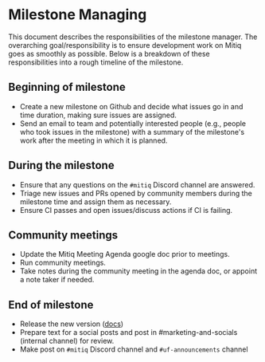 # Milestone Managing

This document describes the responsibilities of the milestone manager.
The overarching goal/responsibility is to ensure development work on Mitiq goes as smoothly as possible.
Below is a breakdown of these responsibilities into a rough timeline of the milestone.

## Beginning of milestone
- Create a new milestone on Github and decide what issues go in and time duration, making sure issues are assigned.
- Send an email to team and potentially interested people (e.g., people who took issues in the milestone) with a summary of the milestone's work after the meeting in which it is planned.

## During the milestone
- Ensure that any questions on the `#mitiq` Discord channel are answered.
- Triage new issues and PRs opened by community members during the milestone time and assign them as necessary.
- Ensure CI passes and open issues/discuss actions if CI is failing.

## Community meetings
- Update the Mitiq Meeting Agenda google doc prior to meetings.
- Run community meetings.
- Take notes during the community meeting in the agenda doc, or appoint a note taker if needed.

## End of milestone
- Release the new version ([docs](https://mitiq.readthedocs.io/en/stable/release.html))
- Prepare text for a social posts and post in #marketing-and-socials (internal channel) for review.
- Make post on `#mitiq` Discord channel and `#uf-announcements` channel